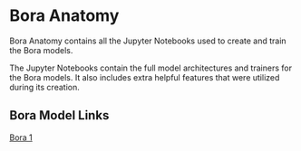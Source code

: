 # Bora Anatomy

Bora Anatomy contains all the Jupyter Notebooks used to create and train the Bora models.

The Jupyter Notebooks contain the full model architectures and trainers for the Bora models. It also includes extra helpful features that were utilized during its creation.

## Bora Model Links
[Bora 1](https://huggingface.co/brandonbaek/Bora-1)
